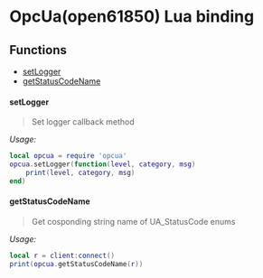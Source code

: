 # OpcUa(open61850) Lua binding

## Functions

* [setLogger](#setlogger)
* [getStatusCodeName](#getstatuscodename)

#### setLogger
> Set logger callback method

_Usage:_
``` lua
local opcua = require 'opcua'
opcua.setLogger(function(level, category, msg)
	print(level, category, msg)
end)
```

#### getStatusCodeName
> Get cosponding string name of UA_StatusCode enums

_Usage:_
``` lua
local r = client:connect()
print(opcua.getStatusCodeName(r))
```
